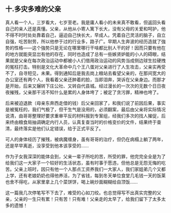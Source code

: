 ## 十.多灾多难的父亲

真人看一个人，三岁看大，七岁至老。我是庸人看小的未来真不敢看，但返回头看自己的亲人还是真懂。父亲，从他从小寄人篱下长大，没有父母的关爱和呵护，他不得不时时处处靠着自己，逼迫自己快长大，早成人。凭着自己灵活的脑子，自立自强，吃苦耐劳，所以他参于过的行业多，路子广。早期人生奔波的经历造就了強势的性格——这个強势只是无论在哪里哪行干啥都比别人干的好！因而只要有他在的地方就能突显岀有他的存在，同时也造成了总有一些嫉贤妒能的小人的碍眼，结果就是父亲在每次政治运动中都被小人们借用政治运动的风势当成侧边球生拉硬拽的冤枉打击。特别是文化大革命中几个王八蛋对父亲进行了人生攻击，父亲实再受不了，自寻短见，未果。得到通知后是我去岗上粮站去看望父亲的，在那间宽大的办公室还有两个人，我看着父亲还肿着的脸，当即泪奔，哭诉在父亲身边。而那才是开始，后来又辗转下庄公社、又转自代县城。经过漫长的一次次的无数个日日夜夜摧残，父亲那干活不知什么是累的人身体垮了；被定了贪污罪，精神也垮了。

后来被迫退款（母亲东奔西走借的钱）后父亲回家了，和我们说了前因后果，事实是被冤枉的，我们气极了，但干生气是没用的，必须翻案，最后由父亲将实际情况说清，由哥哥整理好要求重审平反的材料报到专案组，经我们多次的找人摧促，后来终由粮食局抽调确定内行人员，认真复查当时的价格变价的文件，结果终于查清，最终落实是他们认定错误，给于正式平反了。

可人的身体经历了摧残，被病魔缠身，虽有哥哥的治疗，但仍在病榻上躺了两年，还是早早离逝，没享受到他本该享受的……

作为子女我深深的能体会到，父亲一辈子所吃的苦，所受的罪，他完完全全是为了给我们这一大家子一个较好的生活状态，虽有时事于愿违，但他总是无怨无悔的吃苦。父亲上班时，因只有他一个人那点工资养我们一大家人，我们家姐弟几个又都上学，还有老娘奶奶也得他养活，为了省钱，每到冬天单位食堂几毛钱一天的饭莱也舍不得吃，从家里拿上几个菜饼饼，喝上碗炒面糊糊给自顶饭……

这一篇我几次停笔写不下去了，难受的心如刀绞。也总觉得写不出真实完整的父亲，父亲的一生只有累！只有苦！只有难！父亲走的太早了，给我们留下了太多太多的遗憾！